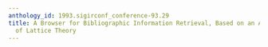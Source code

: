 ```yaml
---
anthology_id: 1993.sigirconf_conference-93.29
title: A Browser for Bibliographic Information Retrieval, Based on an Application
  of Lattice Theory
---
```

